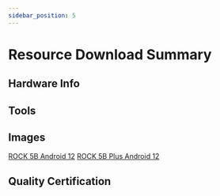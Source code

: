 ```yaml
---
sidebar_position: 5
---
```


# Resource Download Summary

## Hardware Info

## Tools

## Images

[ROCK 5B Android 12](https://github.com/radxa/manifests/releases/download/Android12_rkr14_20240419/Rock5B_Android12_rkr14_20240419-gpt.zip)
[ROCK 5B Plus Android 12](https://github.com/radxa/manifests/releases/download/android12-radxa-20240708/Rock5BPlus-Android12-rkr14-SD-or-eMMC-20240705-gpt.zip)

## Quality Certification
